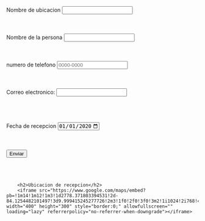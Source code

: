 
<!DOCTYPE html>
<html lang="en">
<head>
    <meta charset="UTF-8">
    <meta http-equiv="X-UA-Compatible" content="IE=edge">
    <meta name="viewport" content="width=device-width, initial-scale=1.0">
    <title>Formulario</title>
</head>
<body>
    <form action="" method="POST" name="" id="">
        <label for="Nombre ubicacion">Nombre de ubicacion</label>
        <input type="text" name="nombre ubicacion"id="nombre ubicacion"
        placeholder="          "
        maxlength=""
        minlength=""
        pattern="[A-Za-z]{1-20}"
        required>
        <br>
        <br>
        <br>
        <br>
        <form action="" method="POST" name="" id="">
            <label for="Nombre">Nombre de la persona</label>
            <input type="text" name="nombre"id="nombre"
            placeholder="          "
            maxlength=""
            minlength=""
            pattern="[A-Za-z]{1-20}"
            required>
            <br>
            <br>
            <br>
            <br>
            <label for="telefono">numero de telefono</label>
                <input type="tel" name="telefono"id="telefono"
                placeholder="0000-0000"
                maxlength="9"
                minlength="9"
                pattern="[0-9]{4}-[0-9]{4}"
                required>
                <br>
                <br>
                <br>
                <br> 
                <label for="email">Correo electronico:<label>
                    <input type="email" name="email" id="email"
                    pattern="[a-z0-9._%+-]+@[a-z0-9.-]+\.[a-z]{2,4}$"
                required>
                <br>
                <br>
                <br>
                <br>
                <br>
                <label for="Fecha">Fecha de recepcion</label>
                <input type="date" name="Fecha"id="Fecha"
                 value="2020-01-01"
                 min="1970-01-01"
                max="2025-01-01"
                required>
                    <br>
                    <br>
                    <br>
                    <br>
    <input type="submit" value="Enviar">
<br>
<br>
<br>
<br>
          

        <h2>Ubicacion de recepcion</h2> 
        <iframe src="https://www.google.com/maps/embed?pb=!1m14!1m12!1m3!1d2778.371803394531!2d-84.1254482101497!3d9.999415245277726!2m3!1f0!2f0!3f0!3m2!1i1024!2i768!4f13.1!5e0!3m2!1ses!2scr!4v1665103019927!5m2!1ses!2scr" width="400" height="300" style="border:0;" allowfullscreen="" loading="lazy" referrerpolicy="no-referrer-when-downgrade"></iframe>       
</body>
</html>

